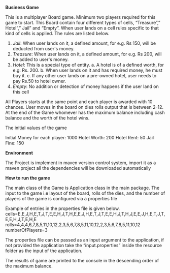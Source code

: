 __Business Game__

This is a multiplayer Board game. Minimum two players required for this game to start. This Board contain four different types of cells, “Treasure”,” Hotel”,” Jail” and “Empty”. When user lands on a cell rules specific to that kind of cells is applied. The rules are listed below. 

1.	*Jail*: When user lands on it, a defined amount, for e.g. Rs 150, will be deducted from user's money.
2.	*Treasure*: When user lands on it, a defined amount, for e.g. Rs 200, will be added to user's money.
3.	*Hotel*: This is a special type of entity. 
	a.	A hotel is of a defined worth, for e.g: Rs. 200. 
	b.	When user lands on it and has required money, he must buy it.
	c.	If any other user lands on a pre-owned hotel, user needs to pay Rs.50 to hotel owner.
4.	*Empty*: No addition or detection of money happens if the user land on this cell

All Players starts at the same point and each player is awarded with 10 chances. User moves in the board on dies rolls output that is between 2-12. At the end of the Game whomever has the maximum balance including cash balance and the worth of the hotel wins. 

The initial values of the game

Initial Money for each player: 1000
Hotel Worth: 200
Hotel Rent: 50
Jail Fine: 150

__Environment__

The Project is implement in maven version control system, import it as a maven project all the dependencies will be downloaded automatically 

__How to run the game__ 

The main class of the Game is Application class in the main package. 
The input to the game i.e layout of the board, rolls of the dies, and the number of players of the game is configured via a properties file 
 
Example of entries in the properties file is given below.
cells=E,E,J,H,E,T,J,T,E,E,H,J,T,H,E,E,J,H,E,T,J,T,E,E,H,J,T,H,J,E,E,J,H,E,T,J,T,E,E,H,J,T,E,H,E
rolls=4,4,4,6,7,8,5,11,10,12,2,3,5,6,7,8,5,11,10,12,2,3,5,6,7,8,5,11,10,12
numberOfPlayers=3

The properties file can be passed as an input argument to the application, if not provided the application take the “input.properties” inside the resource folder as the input of the application.

The results of game are printed to the console in the descending order of the maximum balance.

